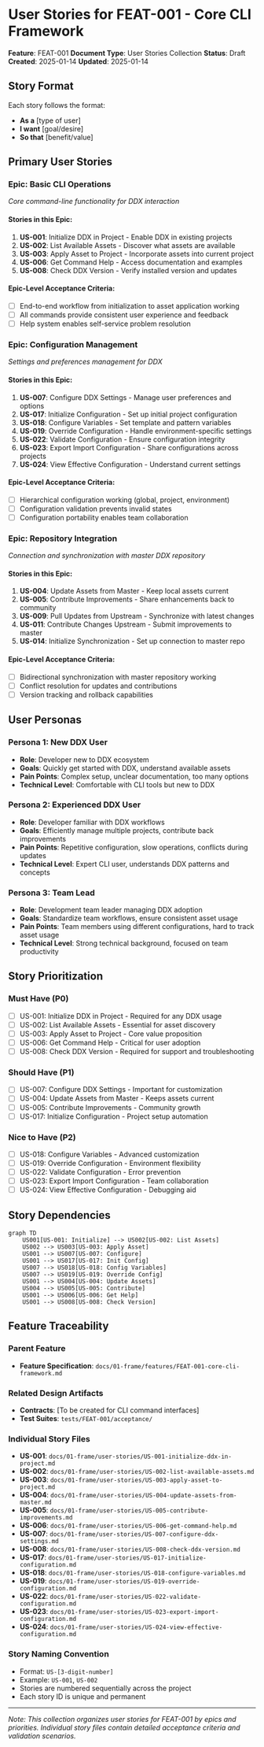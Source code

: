 # User Stories for FEAT-001 - Core CLI Framework

**Feature**: FEAT-001
**Document Type**: User Stories Collection
**Status**: Draft
**Created**: 2025-01-14
**Updated**: 2025-01-14

## Story Format
Each story follows the format:
- **As a** [type of user]
- **I want** [goal/desire]
- **So that** [benefit/value]

## Primary User Stories

### Epic: Basic CLI Operations
*Core command-line functionality for DDX interaction*

#### Stories in this Epic:
1. **US-001**: Initialize DDX in Project - Enable DDX in existing projects
2. **US-002**: List Available Assets - Discover what assets are available
3. **US-003**: Apply Asset to Project - Incorporate assets into current project
4. **US-006**: Get Command Help - Access documentation and examples
7. **US-008**: Check DDX Version - Verify installed version and updates

#### Epic-Level Acceptance Criteria:
- [ ] End-to-end workflow from initialization to asset application working
- [ ] All commands provide consistent user experience and feedback
- [ ] Help system enables self-service problem resolution

### Epic: Configuration Management
*Settings and preferences management for DDX*

#### Stories in this Epic:
1. **US-007**: Configure DDX Settings - Manage user preferences and options
2. **US-017**: Initialize Configuration - Set up initial project configuration
3. **US-018**: Configure Variables - Set template and pattern variables
4. **US-019**: Override Configuration - Handle environment-specific settings
5. **US-022**: Validate Configuration - Ensure configuration integrity
6. **US-023**: Export Import Configuration - Share configurations across projects
7. **US-024**: View Effective Configuration - Understand current settings

#### Epic-Level Acceptance Criteria:
- [ ] Hierarchical configuration working (global, project, environment)
- [ ] Configuration validation prevents invalid states
- [ ] Configuration portability enables team collaboration

### Epic: Repository Integration
*Connection and synchronization with master DDX repository*

#### Stories in this Epic:
1. **US-004**: Update Assets from Master - Keep local assets current
2. **US-005**: Contribute Improvements - Share enhancements back to community
3. **US-009**: Pull Updates from Upstream - Synchronize with latest changes
4. **US-011**: Contribute Changes Upstream - Submit improvements to master
5. **US-014**: Initialize Synchronization - Set up connection to master repo

#### Epic-Level Acceptance Criteria:
- [ ] Bidirectional synchronization with master repository working
- [ ] Conflict resolution for updates and contributions
- [ ] Version tracking and rollback capabilities

## User Personas

### Persona 1: New DDX User
- **Role**: Developer new to DDX ecosystem
- **Goals**: Quickly get started with DDX, understand available assets
- **Pain Points**: Complex setup, unclear documentation, too many options
- **Technical Level**: Comfortable with CLI tools but new to DDX

### Persona 2: Experienced DDX User
- **Role**: Developer familiar with DDX workflows
- **Goals**: Efficiently manage multiple projects, contribute back improvements
- **Pain Points**: Repetitive configuration, slow operations, conflicts during updates
- **Technical Level**: Expert CLI user, understands DDX patterns and concepts

### Persona 3: Team Lead
- **Role**: Development team leader managing DDX adoption
- **Goals**: Standardize team workflows, ensure consistent asset usage
- **Pain Points**: Team members using different configurations, hard to track asset usage
- **Technical Level**: Strong technical background, focused on team productivity

## Story Prioritization

### Must Have (P0)
- [ ] US-001: Initialize DDX in Project - Required for any DDX usage
- [ ] US-002: List Available Assets - Essential for asset discovery
- [ ] US-003: Apply Asset to Project - Core value proposition
- [ ] US-006: Get Command Help - Critical for user adoption
- [ ] US-008: Check DDX Version - Required for support and troubleshooting

### Should Have (P1)
- [ ] US-007: Configure DDX Settings - Important for customization
- [ ] US-004: Update Assets from Master - Keeps assets current
- [ ] US-005: Contribute Improvements - Community growth
- [ ] US-017: Initialize Configuration - Project setup automation

### Nice to Have (P2)
- [ ] US-018: Configure Variables - Advanced customization
- [ ] US-019: Override Configuration - Environment flexibility
- [ ] US-022: Validate Configuration - Error prevention
- [ ] US-023: Export Import Configuration - Team collaboration
- [ ] US-024: View Effective Configuration - Debugging aid

## Story Dependencies
```mermaid
graph TD
    US001[US-001: Initialize] --> US002[US-002: List Assets]
    US002 --> US003[US-003: Apply Asset]
    US001 --> US007[US-007: Configure]
    US001 --> US017[US-017: Init Config]
    US007 --> US018[US-018: Config Variables]
    US007 --> US019[US-019: Override Config]
    US001 --> US004[US-004: Update Assets]
    US004 --> US005[US-005: Contribute]
    US001 --> US006[US-006: Get Help]
    US001 --> US008[US-008: Check Version]
```

## Feature Traceability

### Parent Feature
- **Feature Specification**: `docs/01-frame/features/FEAT-001-core-cli-framework.md`

### Related Design Artifacts
- **Contracts**: [To be created for CLI command interfaces]
- **Test Suites**: `tests/FEAT-001/acceptance/`

### Individual Story Files
- **US-001**: `docs/01-frame/user-stories/US-001-initialize-ddx-in-project.md`
- **US-002**: `docs/01-frame/user-stories/US-002-list-available-assets.md`
- **US-003**: `docs/01-frame/user-stories/US-003-apply-asset-to-project.md`
- **US-004**: `docs/01-frame/user-stories/US-004-update-assets-from-master.md`
- **US-005**: `docs/01-frame/user-stories/US-005-contribute-improvements.md`
- **US-006**: `docs/01-frame/user-stories/US-006-get-command-help.md`
- **US-007**: `docs/01-frame/user-stories/US-007-configure-ddx-settings.md`
- **US-008**: `docs/01-frame/user-stories/US-008-check-ddx-version.md`
- **US-017**: `docs/01-frame/user-stories/US-017-initialize-configuration.md`
- **US-018**: `docs/01-frame/user-stories/US-018-configure-variables.md`
- **US-019**: `docs/01-frame/user-stories/US-019-override-configuration.md`
- **US-022**: `docs/01-frame/user-stories/US-022-validate-configuration.md`
- **US-023**: `docs/01-frame/user-stories/US-023-export-import-configuration.md`
- **US-024**: `docs/01-frame/user-stories/US-024-view-effective-configuration.md`

### Story Naming Convention
- Format: `US-[3-digit-number]`
- Example: `US-001`, `US-002`
- Stories are numbered sequentially across the project
- Each story ID is unique and permanent

---
*Note: This collection organizes user stories for FEAT-001 by epics and priorities.*
*Individual story files contain detailed acceptance criteria and validation scenarios.*